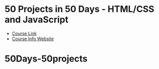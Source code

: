 # 50 Projects in 50 Days - HTML/CSS and JavaScript



- [Course Link](https://www.udemy.com/course/50-projects-50-days)
- [Course Info Website](https://50projects50days.com)



# 50Days-50projects
